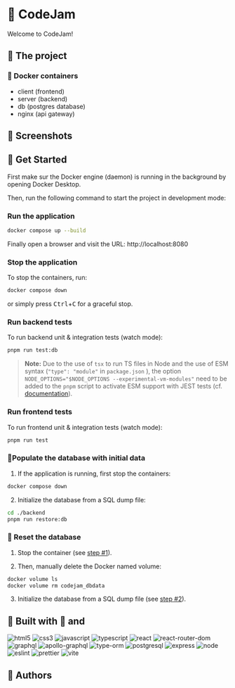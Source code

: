 # 🚧 CodeJam

Welcome to CodeJam!

## 🚧 The project

### 🚧 Docker containers

- client (frontend)
- server (backend)
- db (postgres database)
- nginx (api gateway)

## 🚧 Screenshots

## 🚧 Get Started

First make sur the Docker engine (daemon) is running in the background by opening Docker Desktop.

Then, run the following command to start the project in development mode:

### Run the application

```sh
docker compose up --build
```

Finally open a browser and visit the URL: http://localhost:8080

### Stop the application

To stop the containers, run:

```sh
docker compose down
```

or simply press <kbd>Ctrl</kbd>+<kbd>C</kbd> for a graceful stop.

### Run backend tests

To run backend unit & integration tests (watch mode):

```sh
pnpm run test:db
```

> **Note:**
> Due to the use of `tsx` to run TS files in Node and the use of ESM syntax (`"type": "module"` in `package.json` ), the option `NODE_OPTIONS="$NODE_OPTIONS --experimental-vm-modules"` need to be added to the `pnpm` script to activate ESM support with JEST tests
> (cf. [documentation](https://jestjs.io/docs/next/ecmascript-modules)).

### Run frontend tests

To run frontend unit & integration tests (watch mode):

```sh
pnpm run test
```

### 🚧Populate the database with initial data

1. If the application is running, first stop the containers:

```sh
docker compose down
```

2. Initialize the database from a SQL dump file:

```sh
cd ./backend
pnpm run restore:db
```

### 🚧 Reset the database

1. Stop the container (see [step #1](#🚧Populate-the-database-with-initial-data)).

2. Then, manually delete the Docker named volume:

```sh
docker volume ls
docker volume rm codejam_dbdata
```

3. Initialize the database from a SQL dump file (see [step #2](#🚧Populate-the-database-with-initial-data)).

## 🚧 Built with 💖 and

![html5](https://img.shields.io/badge/HTML5-E34F26.svg?style=for-the-badge&logo=HTML5&logoColor=white)
![css3](https://img.shields.io/badge/CSS3-1572B6.svg?style=for-the-badge&logo=CSS3&logoColor=white)
![javascript](https://img.shields.io/badge/javascript-%23323330.svg?style=for-the-badge&logo=javascript&logoColor=%23F7DF1E)
![typescript](https://img.shields.io/badge/typescript-%23007ACC.svg?style=for-the-badge&logo=typescript&logoColor=white)
![react](https://img.shields.io/badge/React-61DAFB.svg?style=for-the-badge&logo=React&logoColor=black)
![react-router-dom](https://img.shields.io/badge/React%20Router-CA4245.svg?style=for-the-badge&logo=React-Router&logoColor=white)
![graphql](https://img.shields.io/badge/GraphQL-E10098.svg?style=for-the-badge&logo=GraphQL&logoColor=white)
![apollo-graphql](https://img.shields.io/badge/Apollo%20GraphQL-311C87.svg?style=for-the-badge&logo=Apollo-GraphQL&logoColor=white)
![type-orm](https://img.shields.io/badge/TypeORM-FE0803.svg?style=for-the-badge&logo=TypeORM&logoColor=white)
![postgresql](https://img.shields.io/badge/PostgreSQL-4169E1.svg?style=for-the-badge&logo=PostgreSQL&logoColor=white)
![express](https://img.shields.io/badge/express.js-%23404d59.svg?style=for-the-badge&logo=express&logoColor=%2361DAFB)
![node](https://img.shields.io/badge/node.js-6DA55F?style=for-the-badge&logo=node.js&logoColor=white)
![eslint](https://img.shields.io/badge/ESLint-4B3263?style=for-the-badge&logo=eslint&logoColor=white)
![prettier](https://img.shields.io/badge/prettier-1A2C34?style=for-the-badge&logo=prettier&logoColor=F7BA3E)
![vite](https://img.shields.io/badge/vite-%23646CFF.svg?style=for-the-badge&logo=vite&logoColor=white)

## 🚧 Authors

```

```
